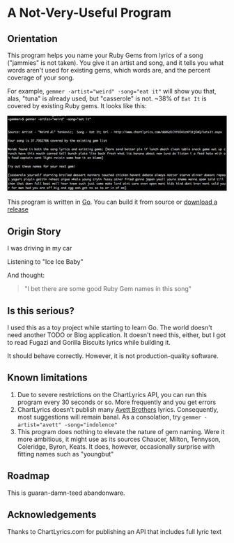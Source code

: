 # A Not-Very-Useful Program

## Orientation

This program helps you name your Ruby Gems from lyrics of a song ("jammies" is not taken).
You give it an artist and song, and it tells you what words aren't used for existing gems, which words are, and the
percent coverage of your song.

For example, `gemmer -artist="weird" -song="eat it"` will show you that, alas, "tuna" is already used, but "casserole" is not.
~38% of `Eat It` is covered by existing Ruby gems. It looks like this:

![Gemmer Screenshot](/img/gemmer_ss.png)

This program is written in [Go](http://golang.org). You can build it from source or [download a release](https://github.com/marcesher/gemmer/releases)


## Origin Story

I was driving in my car

Listening to "Ice Ice Baby"

And thought:

> "I bet there are some good Ruby Gem names in this song"

## Is this serious?

I used this as a toy project while starting to learn Go. The world doesn't need another TODO or Blog application. It doesn't need this, either, but I got to read Fugazi and Gorilla Biscuits lyrics while building it.

It should behave correctly. However, it is not production-quality software.

## Known limitations

1. Due to severe restrictions on the ChartLyrics API, you can run this program every 30 seconds or so. More frequently and you get errors
1. ChartLyrics doesn't publish many [Avett Brothers](http://www.theavettbrothers.com/) lyrics. Consequently, most suggestions will remain banal. As a consolation, try `gemmer -artist="avett" -song="indolence"`
1. This program does nothing to elevate the nature of gem naming. Were it more ambitious, it might use as its sources Chaucer, Milton, Tennyson, Coleridge, Byron, Keats. It does, however, occasionally surprise with fitting names such as "youngbut"

## Roadmap

This is guaran-damn-teed abandonware.

## Acknowledgements

Thanks to ChartLyrics.com for publishing an API that includes full lyric text